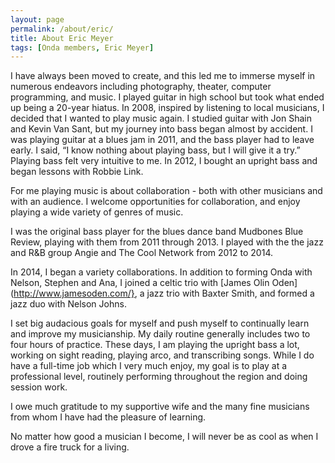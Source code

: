 ```yaml
---
layout: page
permalink: /about/eric/
title: About Eric Meyer
tags: [Onda members, Eric Meyer]
---
```


I have always been moved to create, and this led me to immerse myself in numerous endeavors including photography, theater, computer programming, and music. I played guitar in high school but took what ended up being a 20-year hiatus. In 2008, inspired by listening to local musicians, I decided that I wanted to play music again. I studied guitar with Jon Shain and Kevin Van Sant, but my journey into bass began almost by accident. I was playing guitar at a blues jam in 2011, and the bass player had to leave early. I said, “I know nothing about playing bass, but I will give it a try.” Playing bass felt very intuitive to me. In 2012, I bought an upright bass and began lessons with Robbie Link.

For me playing music is about collaboration - both with other musicians and with an audience. I welcome opportunities for collaboration, and enjoy playing a wide variety of genres of music.

I was the original bass player for the blues dance band Mudbones Blue Review, playing with them from 2011 through 2013. I played with the the jazz and R&B group Angie and The Cool Network from 2012 to 2014.

In 2014, I began a variety collaborations. In addition to forming Onda with Nelson, Stephen and Ana, I joined a celtic trio with [James Olin Oden](http://www.jamesoden.com/}, a jazz trio with Baxter Smith, and formed a jazz duo with Nelson Johns.

I set big audacious goals for myself and push myself to continually learn and improve my musicianship. My daily routine generally includes two to four hours of practice. These days, I am playing the upright bass a lot, working on sight reading, playing arco, and transcribing songs. While I do have a full-time job which I very much enjoy, my goal is to play at a professional level, routinely performing throughout the region and doing session work.

I owe much gratitude to my supportive wife and the many fine musicians from whom I have had the pleasure of learning.

No matter how good a musician I become, I will never be as cool as when I drove a fire truck for a living.
